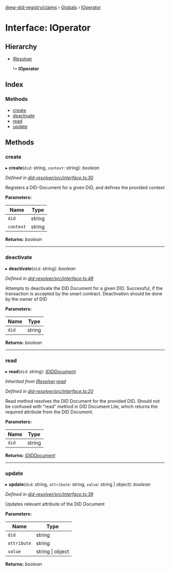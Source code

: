 [@ew-did-registry/claims](../README.md) › [Globals](../globals.md) › [IOperator](ioperator.md)

# Interface: IOperator

## Hierarchy

* [IResolver](iresolver.md)

  ↳ **IOperator**

## Index

### Methods

* [create](ioperator.md#create)
* [deactivate](ioperator.md#deactivate)
* [read](ioperator.md#read)
* [update](ioperator.md#update)

## Methods

###  create

▸ **create**(`did`: string, `context`: string): *boolean*

*Defined in [did-resolver/src/interface.ts:30](https://github.com/energywebfoundation/ew-did-registry/blob/573253b/packages/did-resolver/src/interface.ts#L30)*

Registers a DID-Document for a given DID, and defines the provided context

**Parameters:**

Name | Type |
------ | ------ |
`did` | string |
`context` | string |

**Returns:** *boolean*

___

###  deactivate

▸ **deactivate**(`did`: string): *boolean*

*Defined in [did-resolver/src/interface.ts:48](https://github.com/energywebfoundation/ew-did-registry/blob/573253b/packages/did-resolver/src/interface.ts#L48)*

Attempts to deactivate the DID Document for a given DID.
Successful, if the transaction is accepted by the smart contract.
Deactivation should be done by the owner of DID

**Parameters:**

Name | Type |
------ | ------ |
`did` | string |

**Returns:** *boolean*

___

###  read

▸ **read**(`did`: string): *[IDIDDocument](ididdocument.md)*

*Inherited from [IResolver](iresolver.md).[read](iresolver.md#read)*

*Defined in [did-resolver/src/interface.ts:20](https://github.com/energywebfoundation/ew-did-registry/blob/573253b/packages/did-resolver/src/interface.ts#L20)*

Read method resolves the DID Document for the provided DID.
Should not be confused with “read” method in DID Document Lite,
which returns the required attribute from the DID Document.

**Parameters:**

Name | Type |
------ | ------ |
`did` | string |

**Returns:** *[IDIDDocument](ididdocument.md)*

___

###  update

▸ **update**(`did`: string, `attribute`: string, `value`: string | object): *boolean*

*Defined in [did-resolver/src/interface.ts:39](https://github.com/energywebfoundation/ew-did-registry/blob/573253b/packages/did-resolver/src/interface.ts#L39)*

Updates relevant attribute of the DID Document

**Parameters:**

Name | Type |
------ | ------ |
`did` | string |
`attribute` | string |
`value` | string &#124; object |

**Returns:** *boolean*
